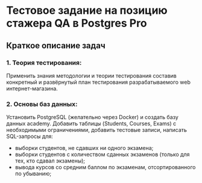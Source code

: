 # **Тестовое задание на позицию стажера QA в Postgres Pro**

## Краткое описание задач

### **1. Теория тестирования:**
Применить знания методологии и теории тестирования составив конкретный и развёрнутый план тестирования разрабатываемого web интернет-магазина.

### **2. Основы баз данных:**
Установить PostgreSQL (желательно через Docker) и создать базу данных academy. 
Добавить таблицы (Students, Courses, Exams) с необходимыми ограничениями, добавить тестовые записи, написать SQL-запросы для:
  - выборки студентов, не сдавших ни одного экзамена;
  - выборки студентов с количеством сданных экзаменов (только для тех, кто сдавал экзамены);
  - вывода курсов со средним баллом по экзаменам, отсортированного по убыванию;

